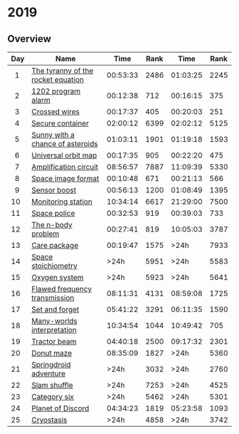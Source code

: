 # 2019

## Overview

|Day|Name|Time|Rank|Time|Rank|
|-|-|-|-|-|-|
|&nbsp;&nbsp;1|[The tyranny of the rocket equation](https://adventofcode.com/2019/day/1)|00:53:33|2486|01:03:25|2245|
|&nbsp;&nbsp;2|[1202 program alarm](https://adventofcode.com/2019/day/2)|00:12:38|712|00:16:15|375|
|&nbsp;&nbsp;3|[Crossed wires](https://adventofcode.com/2019/day/3)|00:17:37|405|00:20:03|251|
|&nbsp;&nbsp;4|[Secure container](https://adventofcode.com/2019/day/4)|02:00:12|6399|02:02:12|5125|
|&nbsp;&nbsp;5|[Sunny with a chance of asteroids](https://adventofcode.com/2019/day/5)|01:03:11|1901|01:19:18|1593|
|&nbsp;&nbsp;6|[Universal orbit map](https://adventofcode.com/2019/day/6)|00:17:35|905|00:22:20|475|
|&nbsp;&nbsp;7|[Amplification circuit](https://adventofcode.com/2019/day/7)|08:56:57|7887|11:09:39|5330|
|&nbsp;&nbsp;8|[Space image format](https://adventofcode.com/2019/day/8)|00:10:48|671|00:21:13|566|
|&nbsp;&nbsp;9|[Sensor boost](https://adventofcode.com/2019/day/9)|00:56:13|1200|01:08:49|1395|
|10|[Monitoring station](https://adventofcode.com/2019/day/10)|10:34:14|6617|21:29:00|7500|
|11|[Space police](https://adventofcode.com/2019/day/11)|00:32:53|919|00:39:03|733|
|12|[The n-body problem](https://adventofcode.com/2019/day/12)|00:27:41|819|10:05:03|3787|
|13|[Care package](https://adventofcode.com/2019/day/13)|00:19:47|1575|>24h|7933|
|14|[Space stoichiometry](https://adventofcode.com/2019/day/14)|>24h|5951|>24h|5583|
|15|[Oxygen system](https://adventofcode.com/2019/day/15)|>24h|5923|>24h|5641|
|16|[Flawed frequency transmission](https://adventofcode.com/2019/day/16)|08:11:31|4131|08:59:08|1725|
|17|[Set and forget](https://adventofcode.com/2019/day/17)|05:41:22|3291|06:11:35|1590|
|18|[Many-worlds interpretation](https://adventofcode.com/2019/day/18)|10:34:54|1044|10:49:42|705|
|19|[Tractor beam](https://adventofcode.com/2019/day/19)|04:40:18|2500|09:17:32|2301|
|20|[Donut maze](https://adventofcode.com/2019/day/20)|08:35:09|1827|>24h|5360|
|21|[Springdroid adventure](https://adventofcode.com/2019/day/21)|>24h|3032|>24h|2760|
|22|[Slam shuffle](https://adventofcode.com/2019/day/22)|>24h|7253|>24h|4525|
|23|[Category six](https://adventofcode.com/2019/day/23)|>24h|5462|>24h|5301|
|24|[Planet of Discord](https://adventofcode.com/2019/day/24)|04:34:23|1819|05:23:58|1093|
|25|[Cryostasis](https://adventofcode.com/2019/day/25)|>24h|4858|>24h|3742|
